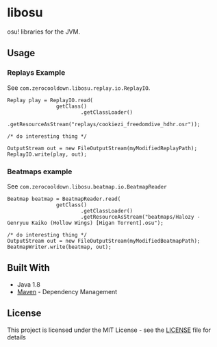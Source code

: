 # libosu
osu! libraries for the JVM.

## Usage

### Replays Example
See `com.zerocooldown.libosu.replay.io.ReplayIO`.

```
Replay play = ReplayIO.read(
                getClass()
                        .getClassLoader()
                        .getResourceAsStream("replays/cookiezi_freedomdive_hdhr.osr"));

/* do interesting thing */

OutputStream out = new FileOutputStream(myModifiedReplayPath);
ReplayIO.write(play, out);
```

### Beatmaps example
See `com.zerocooldown.libosu.beatmap.io.BeatmapReader`

```
Beatmap beatmap = BeatmapReader.read(
                getClass()
                        .getClassLoader()
                        .getResourceAsStream("beatmaps/Halozy - Genryuu Kaiko (Hollow Wings) [Higan Torrent].osu");

/* do interesting thing */
OutputStream out = new FileOutputStream(myModifiedBeatmapPath);
BeatmapWriter.write(beatmap, out);
```

## Built With
* Java 1.8
* [Maven](https://maven.apache.org/) - Dependency Management

## License

This project is licensed under the MIT License - see the [LICENSE](LICENSE) file for details
